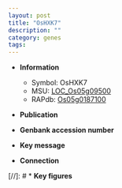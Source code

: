 ```yaml
---
layout: post
title: "OsHXK7"
description: ""
category: genes
tags: 
---
```


* **Information**  
    + Symbol: OsHXK7  
    + MSU: [LOC_Os05g09500](http://rice.uga.edu/cgi-bin/ORF_infopage.cgi?orf=LOC_Os05g09500)  
    + RAPdb: [Os05g0187100](http://rapdb.dna.affrc.go.jp/viewer/gbrowse_details/irgsp1?name=Os05g0187100)  

* **Publication**  

* **Genbank accession number**  

* **Key message**  

* **Connection**  

[//]: # * **Key figures**  


